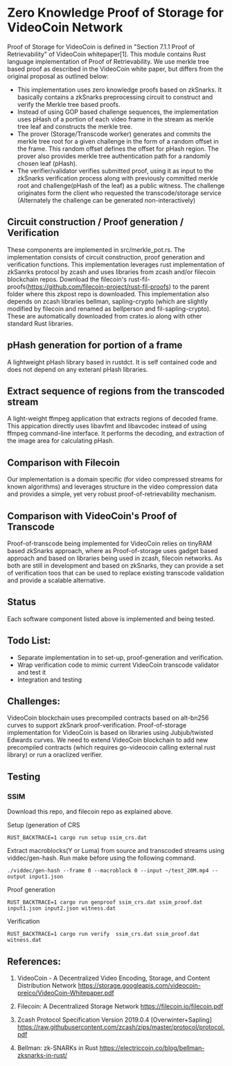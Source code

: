 # Zero Knowledge Proof of Storage for VideoCoin Network

Proof of Storage for VideoCoin is defined in  "Section 7.1.1 Proof of Retrievability" of VideoCoin whitepaper[1]. This module contains Rust language implementation of Proof of Retrievability. We use merkle tree based proof as  described in the VideoCoin white paper, but differs from the original proposal as outlined below:

* This implementation uses zero knowledge proofs based on zkSnarks. It basically contains a zkSnarks preprocessing circuit to construct and verify the Merkle tree based proofs. 
* Instead of using GOP based challenge sequences, the implementation uses pHash of a portion of each video frame in the stream as merkle tree leaf and constructs the merkle tree. 
* The prover (Storage/Transcode worker) generates and commits the merkle tree root for a given challenge in the form of a random offset in the frame. This random offset defines the offset for pHash region. The prover also provides merkle tree authentication path for a randomly chosen leaf (pHash).
* The verifier/validator verifies submitted proof, using it as input to the zkSnarks verification process along with previously committed merkle root and challenge(pHash of the leaf) as a public witness. The challenge originates form the client who requested the transcode/storage service (Alternately the challenge can be generated non-interactively)
 
## Circuit construction / Proof generation / Verification
These components are implemented in src/merkle_pot.rs. The implementation consists of circuit construction, proof generation  and verification functions. This implementation leverages rust implementation of zkSanrks protocol by zcash and uses libraries from zcash and/or filecoin blockchain repos.
Download the filecoin's rust-fil-proofs(https://github.com/filecoin-project/rust-fil-proofs) to the parent folder where this zkpost repo is downloaded. This implementation also depends on zcash libraries bellman, sapling-crypto (which are slightly modified by filecoin and renamed as bellperson and fil-sapling-crypto). These are automatically downloaded from crates.io along with other standard Rust libraries.
   
## pHash generation for portion of a frame
A lightweight pHash library based in rustdct. It is self contained code and does not depend on any exteranl pHash libraries.

## Extract sequence of regions from the transcoded stream
A light-weight ffmpeg application that extracts regions of  decoded frame. This appication directly uses libavfmt and libavcodec instead of using ffmpeg command-line interface. It performs the decoding, and extraction of the image area for calculating pHash.

## Comparison with Filecoin
Our implementation is a domain specific (for video compressed streams for known algorithms) and leverages structure in the video compression data and provides a simple, yet very robust proof-of-retrievability mechanism.

## Comparison with VideoCoin's Proof of Transcode
Proof-of-transcode being implemented for VideoCoin relies on tinyRAM based zkSnarks approach, where as Proof-of-storage uses gadget based approach and based on libraries being used in zcash, filecoin networks. As both are still in development and based on zkSnarks, they can provide a set of verification toos that can be used to replace existing transcode validation and provide a scalable alternative. 

## Status
Each software component listed above is implemented and being tested.

## Todo List:
* Separate implementation in to set-up, proof-generation and verification.
* Wrap verification code to mimic current VideoCoin transcode validator and test it
* Integration and testing

## Challenges:
VideoCoin blockchain uses precompiled contracts based on alt-bn256 curves  to support zkSnark proof-verification. Proof-of-storage implementation for VideoCoin is based on libraries using Jubjub/twisted Edwards curves. We need to extend VideoCoin blockchain to add new precompiled contracts (which requires go-videocoin calling external rust library) or run a oraclized verifier.

## Testing 
### SSIM

Download this repo, and filecoin repo as explained above. 

Setup (generation of CRS 
```
RUST_BACKTRACE=1 cargo run setup ssim_crs.dat
```
Extract macroblocks(Y or Luma) from source and transcoded streams using viddec/gen-hash. Run make before using the following command.
```
./viddec/gen-hash --frame 0 --macroblock 0 --input ~/test_20M.mp4 --output input1.json
```

Proof generation
```
RUST_BACKTRACE=1 cargo run genproof ssim_crs.dat ssim_proof.dat input1.json input2.json witness.dat
```
Verification
```
RUST_BACKTRACE=1 cargo run verify  ssim_crs.dat ssim_proof.dat witness.dat
```

## References:

1. VideoCoin - A Decentralized Video Encoding, Storage, and Content Distribution Network
https://storage.googleapis.com/videocoin-preico/VideoCoin-Whitepaper.pdf

2. Filecoin: A Decentralized Storage Network
https://filecoin.io/filecoin.pdf

3. Zcash Protocol Specification Version 2019.0.4 [Overwinter+Sapling]
https://raw.githubusercontent.com/zcash/zips/master/protocol/protocol.pdf

4. Bellman: zk-SNARKs in Rust
https://electriccoin.co/blog/bellman-zksnarks-in-rust/
